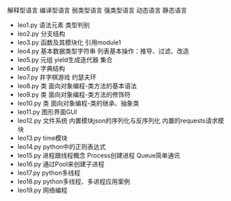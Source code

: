 解释型语言 编译型语言
弱类型语言 强类型语言
动态语言 静态语言

- leo1.py 语法元素 类型判别
- leo2.py 分支结构
- leo3.py 函数及其模块化 引用module1
- leo4.py 基本数据类型字符串 列表基本操作：推导、过滤、改造
- leo5.py 元组 yield生成迭代器 集合
- leo6.py 字典结构
- leo7.py 井字棋游戏 约瑟夫环
- leo8.py 类 面向对象编程-类方法的基本语法
- leo9.py 类 面向对象编程-类方法的修饰符
- leo10.py 类 面向对象编程-类的继承、抽象类
- leo11.py 图形界面GUI
- leo12.py 文件系统  内置模块json的序列化与反序列化 内置的requests请求模块
- leo13.py time模块
- leo14.py python中的正则表达式
- leo15.py 进程跟线程概念 Process创建进程 Queue简单通讯
- leo16.py 通过Pool来创建子进程
- leo17.py python多线程
- leo18.py python多线程、多进程应用案例
- leo19.py 网络编程
